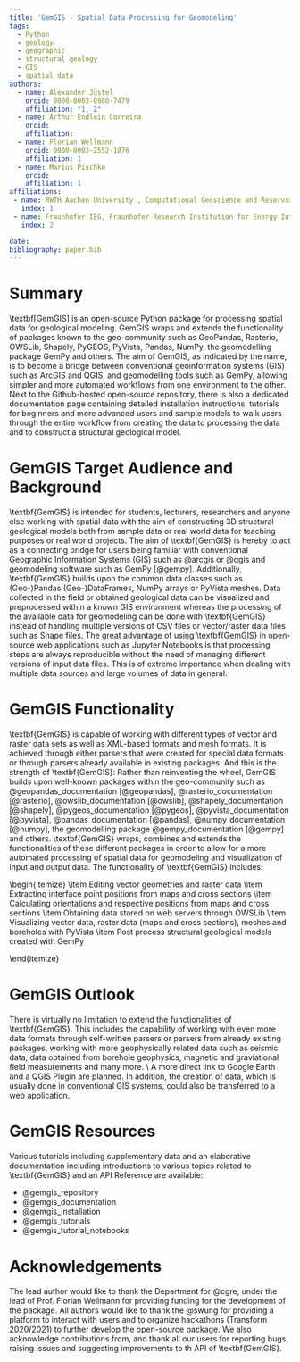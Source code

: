```yaml
---
title: 'GemGIS - Spatial Data Processing for Geomodeling'
tags:
  - Python
  - geology 
  - geographic
  - structural geology
  - GIS
  - spatial data
authors:
  - name: Alexander Jüstel
    orcid: 0000-0003-0980-7479
    affiliation: "1, 2"
  - name: Arthur Endlein Correira
    orcid: 
    affiliation: 
  - name: Florian Wellmann
    orcid: 0000-0003-2552-1876
    affiliation: 1
  - name: Marius Pischke
    orcid:
    affiliation: 1
affiliations:
 - name: RWTH Aachen University , Computational Geoscience and Reservoir Engineering, Wüllnerstraße 2, 52062 Aachen, Germany
   index: 1
 - name: Fraunhofer IEG, Fraunhofer Research Institution for Energy Infrastructures and Geothermal Systems, Am Hochschulcampus 1, 44801 Bochum, Germany
   index: 2

date: 
bibliography: paper.bib
---
```


# Summary

\textbf[GemGIS] is an open-source Python package for processing spatial data for geological modeling. GemGIS wraps and extends the functionality of packages known to the geo-community such as GeoPandas, Rasterio, OWSLib, Shapely, PyGEOS, PyVista, Pandas, NumPy, the geomodelling package GemPy and others. The aim of GemGIS, as indicated by the name, is to become a bridge between conventional geoinformation systems (GIS) such as ArcGIS and QGIS, and geomodelling tools such as GemPy, allowing simpler and more automated workflows from one environment to the other. Next to the Github-hosted open-source repository, there is also a dedicated documentation page containing detailed installation instructions, tutorials for beginners and more advanced users and sample models to walk users through the entire workflow from creating the data to processing the data and to construct a structural geological model. 

# GemGIS Target Audience and Background

\textbf{GemGIS} is intended for students, lecturers, researchers and anyone else working with spatial data with the aim of constructing 3D structural geological models both from sample data or real world data for teaching purposes or real world projects. The aim of \textbf{GemGIS} is hereby to act as a connecting bridge for users being familiar with conventional Geographic Information Systems (GIS) such as @arcgis or @qgis and geomodeling software such as GemPy [@gempy]. Additionally, \textbf{GemGIS} builds upon the common data classes such as (Geo-)Pandas (Geo-)DataFrames, NumPy arrays or PyVista meshes. Data collected in the field or obtained geological data can be visualized and preprocessed within a known GIS environment whereas the processing of the available data for geomodeling can be done with \textbf{GemGIS} instead of handling multiple versions of CSV files or vector/raster data files such as Shape files. The great advantage of using \textbf{GemGIS} in open-source web applications such as Jupyter Notebooks is that processing steps are always reproducible without the need of managing different versions of input data files. This is of extreme importance when dealing with multiple data sources and large volumes of data in general.

# GemGIS Functionality 
\textbf{GemGIS} is capable of working with different types of vector and raster data sets as well as XML-based formats and mesh formats. It is achieved through either parsers that were created for special data formats or through parsers already available in existing packages. And this is the strength of \textbf{GemGIS}: Rather than reinventing the wheel, GemGIS builds upon well-known packages within the geo-community such as @geopandas_documentation [@geopandas], @rasterio_documentation [@rasterio], @owslib_documentation [@owslib], @shapely_documentation [@shapely], @pygeos_documentation [@pygeos], @pyvista_documentation [@pyvista], @pandas_documentation [@pandas], @numpy_documentation [@numpy], the geomodelling package @gempy_documentation [@gempy] and others. \textbf{GemGIS} wraps, combines and extends the functionalities of these different packages in order to allow for a more automated processing of spatial data for geomodeling and visualization of input and output data. The functionality of \textbf{GemGIS} includes:

\begin{itemize}
    \item Editing vector geometries and raster data
    \item Extracting interface point positions from maps and cross sections
    \item Calculating orientations and respective positions from maps and cross sections
    \item Obtaining data stored on web servers through OWSLib
    \item Visualizing vector data, raster data (maps and cross sections), meshes and boreholes with PyVista
    \item Post process structural geological models created with GemPy
    
\end{itemize}

# GemGIS Outlook

There is virtually no limitation to extend the functionalities of \textbf{GemGIS}. This includes the capability of working with even more data formats through self-written parsers or parsers from already existing packages, working with more geophysically related data such as seismic data, data obtained from borehole geophysics, magnetic and graviational field measurements and many more. \\
A more direct link to Google Earth and a QGIS Plugin are planned. In addition, the creation of data, which is usually done in conventional GIS systems, could also be transferred to a web application. 


# GemGIS Resources 

Various tutorials including supplementary data and an elaborative documentation including introductions to various topics related to \textbf{GemGIS} and an API Reference are available:

- @gemgis_repository
- @gemgis_documentation
- @gemgis_installation
- @gemgis_tutorials
- @gemgis_tutorial_notebooks

# Acknowledgements

The lead author would like to thank the Department for @cgre, under the lead of Prof. Florian Wellmann for providing funding for the development of the package. All authors would like to thank the @swung for providing a platform to interact with users and to organize hackathons (Transform 2020/2021) to further develop the open-source package. 
We also acknowledge contributions from, and thank all our users for reporting bugs, raising issues and suggesting improvements to th API of \textbf{GemGIS}. 
